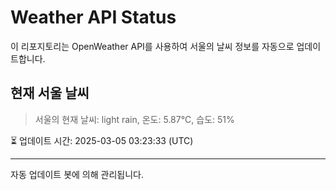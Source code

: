 
# Weather API Status

이 리포지토리는 OpenWeather API를 사용하여 서울의 날씨 정보를 자동으로 업데이트합니다.

## 현재 서울 날씨
> 서울의 현재 날씨: light rain, 온도: 5.87°C, 습도: 51%

⏳ 업데이트 시간: 2025-03-05 03:23:33 (UTC)

---
자동 업데이트 봇에 의해 관리됩니다.
